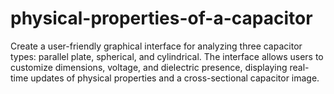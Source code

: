 # physical-properties-of-a-capacitor
Create a user-friendly graphical interface for analyzing three capacitor types: parallel plate, spherical, and cylindrical. The interface allows users to customize dimensions, voltage, and dielectric presence, displaying real-time updates of physical properties and a cross-sectional capacitor image.

